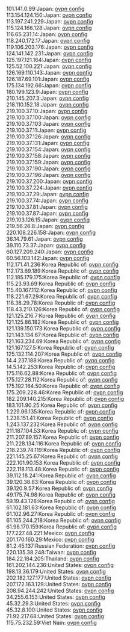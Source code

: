 101.141.0.99:Japan: [ovpn config](vpn/101_141_0_99.ovpn)  
113.154.124.150:Japan: [ovpn config](vpn/113_154_124_150.ovpn)  
113.197.241.229:Japan: [ovpn config](vpn/113_197_241_229.ovpn)  
115.124.166.128:Japan: [ovpn config](vpn/115_124_166_128.ovpn)  
116.65.231.14:Japan: [ovpn config](vpn/116_65_231_14.ovpn)  
118.240.172.17:Japan: [ovpn config](vpn/118_240_172_17.ovpn)  
119.106.203.176:Japan: [ovpn config](vpn/119_106_203_176.ovpn)  
124.141.142.231:Japan: [ovpn config](vpn/124_141_142_231.ovpn)  
125.197.121.164:Japan: [ovpn config](vpn/125_197_121_164.ovpn)  
125.52.100.221:Japan: [ovpn config](vpn/125_52_100_221.ovpn)  
126.169.110.143:Japan: [ovpn config](vpn/126_169_110_143.ovpn)  
126.187.69.101:Japan: [ovpn config](vpn/126_187_69_101.ovpn)  
175.134.192.66:Japan: [ovpn config](vpn/175_134_192_66.ovpn)  
180.199.123.9:Japan: [ovpn config](vpn/180_199_123_9.ovpn)  
210.145.207.3:Japan: [ovpn config](vpn/210_145_207_3.ovpn)  
218.110.152.18:Japan: [ovpn config](vpn/218_110_152_18.ovpn)  
219.100.37.10:Japan: [ovpn config](vpn/219_100_37_10.ovpn)  
219.100.37.100:Japan: [ovpn config](vpn/219_100_37_100.ovpn)  
219.100.37.103:Japan: [ovpn config](vpn/219_100_37_103.ovpn)  
219.100.37.11:Japan: [ovpn config](vpn/219_100_37_11.ovpn)  
219.100.37.126:Japan: [ovpn config](vpn/219_100_37_126.ovpn)  
219.100.37.131:Japan: [ovpn config](vpn/219_100_37_131.ovpn)  
219.100.37.154:Japan: [ovpn config](vpn/219_100_37_154.ovpn)  
219.100.37.158:Japan: [ovpn config](vpn/219_100_37_158.ovpn)  
219.100.37.159:Japan: [ovpn config](vpn/219_100_37_159.ovpn)  
219.100.37.190:Japan: [ovpn config](vpn/219_100_37_190.ovpn)  
219.100.37.196:Japan: [ovpn config](vpn/219_100_37_196.ovpn)  
219.100.37.200:Japan: [ovpn config](vpn/219_100_37_200.ovpn)  
219.100.37.224:Japan: [ovpn config](vpn/219_100_37_224.ovpn)  
219.100.37.29:Japan: [ovpn config](vpn/219_100_37_29.ovpn)  
219.100.37.74:Japan: [ovpn config](vpn/219_100_37_74.ovpn)  
219.100.37.81:Japan: [ovpn config](vpn/219_100_37_81.ovpn)  
219.100.37.87:Japan: [ovpn config](vpn/219_100_37_87.ovpn)  
219.103.126.15:Japan: [ovpn config](vpn/219_103_126_15.ovpn)  
219.56.26.8:Japan: [ovpn config](vpn/219_56_26_8.ovpn)  
220.108.226.158:Japan: [ovpn config](vpn/220_108_226_158.ovpn)  
36.14.79.61:Japan: [ovpn config](vpn/36_14_79_61.ovpn)  
39.110.73.37:Japan: [ovpn config](vpn/39_110_73_37.ovpn)  
60.127.209.240:Japan: [ovpn config](vpn/60_127_209_240.ovpn)  
60.56.103.142:Japan: [ovpn config](vpn/60_56_103_142.ovpn)  
112.171.41.236:Korea Republic of: [ovpn config](vpn/112_171_41_236.ovpn)  
112.173.69.189:Korea Republic of: [ovpn config](vpn/112_173_69_189.ovpn)  
112.185.179.175:Korea Republic of: [ovpn config](vpn/112_185_179_175.ovpn)  
115.23.93.69:Korea Republic of: [ovpn config](vpn/115_23_93_69.ovpn)  
115.40.167.112:Korea Republic of: [ovpn config](vpn/115_40_167_112.ovpn)  
118.221.67.29:Korea Republic of: [ovpn config](vpn/118_221_67_29.ovpn)  
118.38.29.78:Korea Republic of: [ovpn config](vpn/118_38_29_78.ovpn)  
118.43.210.126:Korea Republic of: [ovpn config](vpn/118_43_210_126.ovpn)  
121.125.216.7:Korea Republic of: [ovpn config](vpn/121_125_216_7.ovpn)  
121.125.86.182:Korea Republic of: [ovpn config](vpn/121_125_86_182.ovpn)  
121.139.150.173:Korea Republic of: [ovpn config](vpn/121_139_150_173.ovpn)  
121.143.134.67:Korea Republic of: [ovpn config](vpn/121_143_134_67.ovpn)  
121.163.234.69:Korea Republic of: [ovpn config](vpn/121_163_234_69.ovpn)  
121.167.127.5:Korea Republic of: [ovpn config](vpn/121_167_127_5.ovpn)  
125.132.114.207:Korea Republic of: [ovpn config](vpn/125_132_114_207.ovpn)  
14.4.237.188:Korea Republic of: [ovpn config](vpn/14_4_237_188.ovpn)  
14.5.142.253:Korea Republic of: [ovpn config](vpn/14_5_142_253.ovpn)  
175.116.62.88:Korea Republic of: [ovpn config](vpn/175_116_62_88.ovpn)  
175.127.28.112:Korea Republic of: [ovpn config](vpn/175_127_28_112.ovpn)  
175.192.164.50:Korea Republic of: [ovpn config](vpn/175_192_164_50.ovpn)  
175.209.228.46:Korea Republic of: [ovpn config](vpn/175_209_228_46.ovpn)  
182.209.140.215:Korea Republic of: [ovpn config](vpn/182_209_140_215.ovpn)  
183.101.90.25:Korea Republic of: [ovpn config](vpn/183_101_90_25.ovpn)  
1.229.96.135:Korea Republic of: [ovpn config](vpn/1_229_96_135.ovpn)  
1.238.151.41:Korea Republic of: [ovpn config](vpn/1_238_151_41.ovpn)  
1.243.137.232:Korea Republic of: [ovpn config](vpn/1_243_137_232.ovpn)  
211.187.104.53:Korea Republic of: [ovpn config](vpn/211_187_104_53.ovpn)  
211.207.89.157:Korea Republic of: [ovpn config](vpn/211_207_89_157.ovpn)  
211.228.134.116:Korea Republic of: [ovpn config](vpn/211_228_134_116.ovpn)  
218.239.74.119:Korea Republic of: [ovpn config](vpn/218_239_74_119.ovpn)  
221.145.25.67:Korea Republic of: [ovpn config](vpn/221_145_25_67.ovpn)  
222.101.90.153:Korea Republic of: [ovpn config](vpn/222_101_90_153.ovpn)  
222.118.113.48:Korea Republic of: [ovpn config](vpn/222_118_113_48.ovpn)  
39.112.18.241:Korea Republic of: [ovpn config](vpn/39_112_18_241.ovpn)  
39.120.38.83:Korea Republic of: [ovpn config](vpn/39_120_38_83.ovpn)  
39.120.9.57:Korea Republic of: [ovpn config](vpn/39_120_9_57.ovpn)  
49.175.74.98:Korea Republic of: [ovpn config](vpn/49_175_74_98.ovpn)  
59.19.43.126:Korea Republic of: [ovpn config](vpn/59_19_43_126.ovpn)  
61.102.181.63:Korea Republic of: [ovpn config](vpn/61_102_181_63.ovpn)  
61.102.96.27:Korea Republic of: [ovpn config](vpn/61_102_96_27.ovpn)  
61.105.244.218:Korea Republic of: [ovpn config](vpn/61_105_244_218.ovpn)  
61.98.170.159:Korea Republic of: [ovpn config](vpn/61_98_170_159.ovpn)  
177.227.48.221:Mexico: [ovpn config](vpn/177_227_48_221.ovpn)  
201.170.160.29:Mexico: [ovpn config](vpn/201_170_160_29.ovpn)  
81.2.45.137:Russian Federation: [ovpn config](vpn/81_2_45_137.ovpn)  
220.135.38.248:Taiwan: [ovpn config](vpn/220_135_38_248.ovpn)  
184.22.184.205:Thailand: [ovpn config](vpn/184_22_184_205.ovpn)  
161.202.144.236:United States: [ovpn config](vpn/161_202_144_236.ovpn)  
198.13.36.179:United States: [ovpn config](vpn/198_13_36_179.ovpn)  
202.182.127.177:United States: [ovpn config](vpn/202_182_127_177.ovpn)  
207.172.163.129:United States: [ovpn config](vpn/207_172_163_129.ovpn)  
208.94.244.242:United States: [ovpn config](vpn/208_94_244_242.ovpn)  
34.255.6.153:United States: [ovpn config](vpn/34_255_6_153.ovpn)  
45.32.29.3:United States: [ovpn config](vpn/45_32_29_3.ovpn)  
45.32.8.100:United States: [ovpn config](vpn/45_32_8_100.ovpn)  
71.92.217.68:United States: [ovpn config](vpn/71_92_217_68.ovpn)  
115.75.232.59:Viet Nam: [ovpn config](vpn/115_75_232_59.ovpn)  
